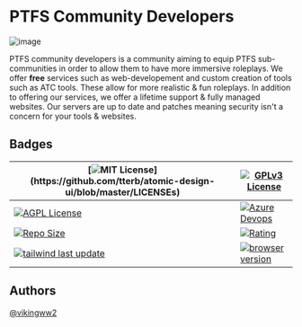 
# PTFS Community Developers
![image](https://user-images.githubusercontent.com/63012317/179806911-0cc2eadd-6037-4013-8098-9cee14cdf469.png)

PTFS community developers is a community aiming to equip PTFS sub-communities in order to allow them to have more immersive roleplays. We offer **free** services such as web-developement and custom creation of tools such as ATC tools. These allow for more realistic & fun roleplays. In addition to offering our services, we offer a lifetime support & fully managed websites. Our servers are up to date and patches meaning security isn't a concern for your tools & websites. 

## Badges
|[![MIT License](https://img.shields.io/apm/l/atomic-design-ui.svg?)](https://github.com/tterb/atomic-design-ui/blob/master/LICENSEs)|[![GPLv3 License](https://img.shields.io/badge/License-GPL%20v3-yellow.svg)](https://opensource.org/licenses/)|
|---|---|
|[![AGPL License](https://img.shields.io/badge/license-AGPL-blue.svg)](http://www.gnu.org/licenses/agpl-3.0)|[![Azure Devops](https://img.shields.io/badge/build-passing-brightgreen)](https://azure.microsoft.com/)|
|[![Repo Size](https://img.shields.io/github/languages/code-size/PTFS-M-A-R/ptfs-m-a-r.github.io?style=plastic)]()|[![Rating](https://img.shields.io/badge/rating-5%2F5-brightgreen)]()|
|[![tailwind last update](https://img.shields.io/aur/last-modified/tailwindcss)]()|[![browser version](https://img.shields.io/badge/bower-v4.2.1-blue)]()|
## Authors

 [@vikingww2](https://www.github.com/vikingww2)

